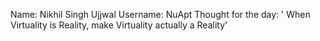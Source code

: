 Name: Nikhil Singh Ujjwal
Username: NuApt
Thought for the day: ' When Virtuality is Reality, make Virtuality actually a Reality'
